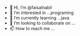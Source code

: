 - 👋 Hi, I’m @faisalnabil
- 👀 I’m interested in ...programing
- 🌱 I’m currently learning ...java
- 💞️ I’m looking to collaborate on ...
- 📫 How to reach me ...

<!---
faisalnabill/faisalnabill is a ✨ special ✨ repository because its `README.md` (this file) appears on your GitHub profile.
You can click the Preview link to take a look at your changes.
--->
